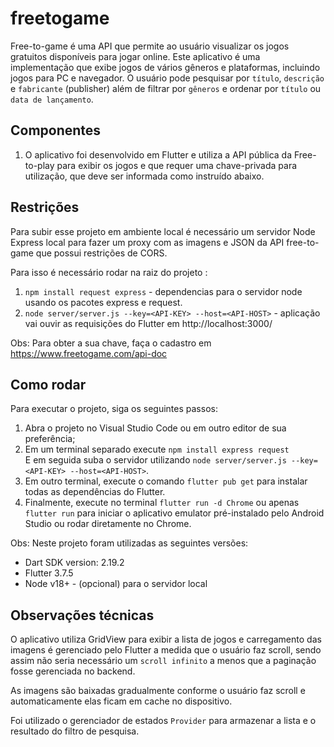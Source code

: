 # freetogame

Free-to-game é uma API que permite ao usuário visualizar os jogos gratuitos disponíveis para jogar online. 
Este aplicativo é uma implementação que exibe jogos de vários gêneros e plataformas, incluindo jogos para PC e navegador. O usuário pode pesquisar por  `título`, `descrição` e `fabricante` (publisher) além de filtrar por `gêneros` e ordenar por `título` ou `data de lançamento`.

## Componentes
1. O aplicativo foi desenvolvido em Flutter e utiliza a API pública da Free-to-play para exibir os jogos e que requer uma chave-privada para utilização, que deve ser informada como instruído abaixo.

## Restrições
Para subir esse projeto em ambiente local é necessário um servidor Node Express local para fazer um proxy com as imagens e JSON da API free-to-game que possui restrições de CORS.

Para isso é necessário rodar na raiz do projeto :
1. `npm install request express` - dependencias para o servidor node usando os pacotes express e request.
2. `node server/server.js --key=<API-KEY> --host=<API-HOST>` - aplicação vai ouvir as requisições do Flutter em http://localhost:3000/ 

Obs: Para obter a sua chave, faça o cadastro em https://www.freetogame.com/api-doc

## Como rodar
Para executar o projeto, siga os seguintes passos:

1. Abra o projeto no Visual Studio Code ou em outro editor de sua preferência;
2. Em um terminal separado execute `npm install express request`  
     E em seguida suba o servidor utilizando `node server/server.js --key=<API-KEY> --host=<API-HOST>`.
3. Em outro terminal, execute o comando `flutter pub get` para instalar todas as dependências do Flutter.
4. Finalmente, execute no terminal  `flutter run -d Chrome` ou apenas `flutter run` para iniciar o aplicativo emulator pré-instalado pelo Android Studio ou rodar diretamente no Chrome.

Obs: Neste projeto foram utilizadas as seguintes versões:
* Dart SDK version: 2.19.2
* Flutter 3.7.5
* Node v18+ - (opcional) para o servidor local

## Observações técnicas

O aplicativo utiliza GridView para exibir a lista de jogos e carregamento das imagens é gerenciado pelo Flutter a medida que o usuário faz scroll, sendo assim não seria necessário um `scroll infinito` a menos que a paginação fosse gerenciada no backend.

As imagens são baixadas gradualmente conforme o usuário faz scroll e automaticamente elas ficam em cache no dispositivo.

Foi utilizado o gerenciador de estados `Provider` para armazenar a lista e o resultado do filtro de pesquisa.
